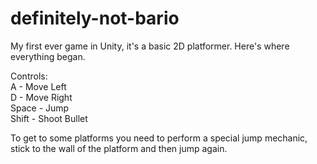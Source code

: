 # definitely-not-bario
My first ever game in Unity, it's a basic 2D platformer. Here's where everything began.

Controls:  
A - Move Left  
D - Move Right  
Space - Jump  
Shift - Shoot Bullet  

To get to some platforms you need to perform a special jump mechanic, stick to the wall of the platform and then jump again.
